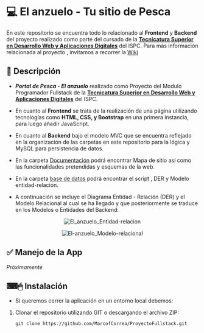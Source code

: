 # 💻 El anzuelo - Tu sitio de Pesca

En este repositorio se encuentra todo lo relacionado al **Frontend** y **Backend** del proyecto realizado como parte del cursado de la **[Tecnicatura Superior en Desarrollo Web y Aplicaciones Digitales](https://ispc.prod.tucampus.org/tecnicatura-web/)**  del ISPC. Para más información relacionada al proyecto , invitamos a recorrer la [Wiki](https://github.com/MarcofCorrea/ProyectoFullstack/wiki)

## 📝 Descripción

- ***Portal de Pesca - El anzuelo*** realizado como Proyecto del Modulo Programador Fullstack de la **[Tecnicatura Superior en Desarrollo Web y Aplicaciones Digitales](https://ispc.prod.tucampus.org/tecnicatura-web/)**  del ISPC.

- En cuanto al **Frontend** se trata de la realización de una página utilizando tecnologías como **HTML, CSS, y Bootstrap** en una primera instancia, para luego añadir JavaScript. 

- En cuanto al **Backend**  bajo el modelo MVC que se encuentra reflejado en la organización de las carpetas en este repositorio para la lógica y MySQL para persistencia de datos. 

- En la carpeta [Documentación](https://github.com/MarcofCorrea/ProyectoFullstack/tree/main/Documentaci%C3%B3n) podrá encontrar Mapa de sitio así como las funcionalidades pretendidas y esquemas de la web.

- En la carpeta [base de datos](https://github.com/MarcofCorrea/ProyectoFullstack/tree/main/base%20de%20datos) podrá encontrar el script , DER y Modelo entidad-relación.

- A continuación se incluye el Diagrama Entidad - Relación (DER) y el Modelo Relacional al cual se ha llegado y que posteriormente se traduce en los Modelos o Entidades del Backend:
<div align="center">

![El_anzuelo_Entidad-relacion](https://user-images.githubusercontent.com/99567012/196561043-996df35f-eab2-40cb-8a7a-6e903adaaf35.jpeg)

![El-anzuelo_Modelo-relacional](https://user-images.githubusercontent.com/99567012/197816227-bdaa0437-4854-40b0-a77c-a95d4a76890d.png)


</div>

## ✅ Manejo de la App
_Próximamente_

## ⌨🖱 Instalación
- Si queremos correr la aplicación en un entorno local debemos: 

1. Clonar el repositorio utilizando GIT o descargando el archivo ZIP:

    `git clone https://github.com/MarcofCorrea/ProyectoFullstack.git`

